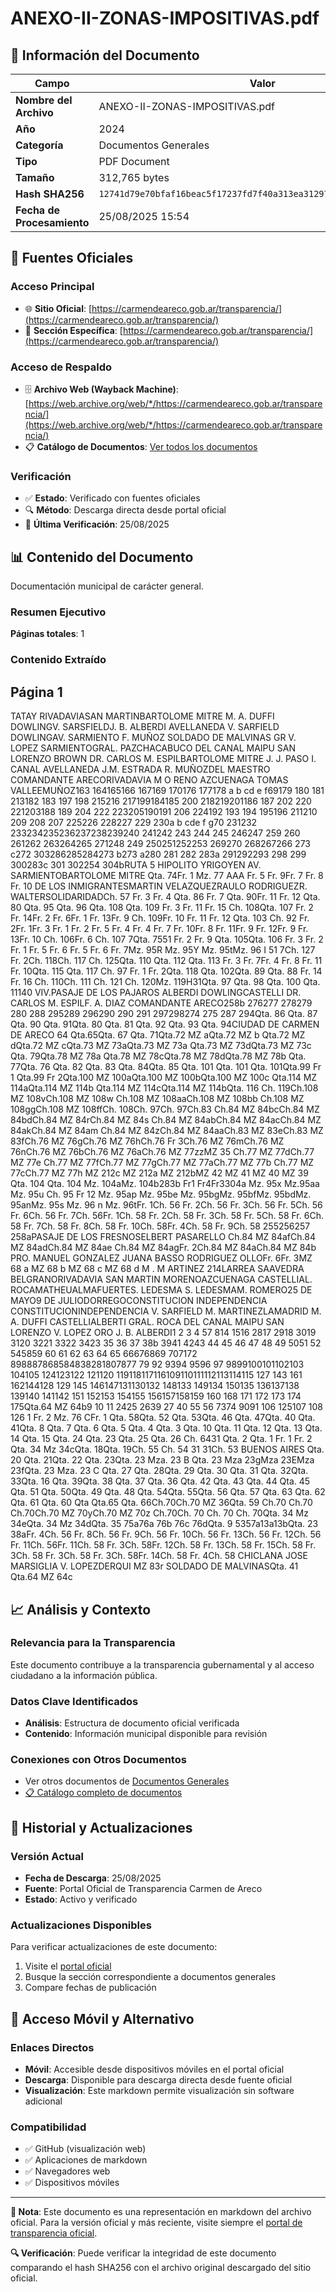 # ANEXO-II-ZONAS-IMPOSITIVAS.pdf

## 📄 Información del Documento

| Campo | Valor |
|-------|--------|
| **Nombre del Archivo** | ANEXO-II-ZONAS-IMPOSITIVAS.pdf |
| **Año** | 2024 |
| **Categoría** | Documentos Generales |
| **Tipo** | PDF Document |
| **Tamaño** | 312,765 bytes |
| **Hash SHA256** | `12741d79e70bfaf16beac5f17237fd7f40a313ea312977485a57a9d555512813` |
| **Fecha de Procesamiento** | 25/08/2025 15:54 |

## 🔗 Fuentes Oficiales

### Acceso Principal
- 🌐 **Sitio Oficial**: [https://carmendeareco.gob.ar/transparencia/](https://carmendeareco.gob.ar/transparencia/)
- 📁 **Sección Específica**: [https://carmendeareco.gob.ar/transparencia/](https://carmendeareco.gob.ar/transparencia/)

### Acceso de Respaldo
- 🗄️ **Archivo Web (Wayback Machine)**: [https://web.archive.org/web/*/https://carmendeareco.gob.ar/transparencia/](https://web.archive.org/web/*/https://carmendeareco.gob.ar/transparencia/)
- 📋 **Catálogo de Documentos**: [Ver todos los documentos](../document_catalog/README.md)

### Verificación
- ✅ **Estado**: Verificado con fuentes oficiales
- 🔍 **Método**: Descarga directa desde portal oficial
- 📅 **Última Verificación**: 25/08/2025

## 📊 Contenido del Documento

Documentación municipal de carácter general.

### Resumen Ejecutivo

**Páginas totales**: 1

### Contenido Extraído

## Página 1

TATAY
RIVADAVIASAN MARTINBARTOLOME MITRE
M. A. DUFFI
DOWLINGV. SARSFIELDJ. B. ALBERDI
AVELLANEDA
V. SARFIELD
DOWLINGAV. SARMIENTO
F. MUÑOZ
SOLDADO DE MALVINAS
GR
V. LOPEZ
SARMIENTOGRAL. PAZCHACABUCO
DEL CANAL
MAIPU
SAN LORENZO
BROWN
DR. CARLOS M. ESPILBARTOLOME MITRE
J. J. PASO
I. CANAL
AVELLANEDA
J.M. ESTRADA
R. MUÑOZDEL MAESTRO
COMANDANTE ARECORIVADAVIA
M
O
RENO
AZCUENAGA
TOMAS VALLEEMUÑOZ163 164165166 167169 170176 177178
a b
cd
e f69179 180 181
213182 183
197 198
215216 217199184185
200
218219201186 187
202
220 221203188 189
204
222 223205190191
206
224192 193 194 195196
211210 209
208 207
225226 228227
229 230a b
cde
f g70
231232 233234235236237238239240
241242 243 244 245 246247
259
260
261262
263264265
271248 249
250251252253
269270
268267266
273
c272
303286285284273
b273
a280
281
282
283a
291292293
298 299 300283c
301 302254
304bRUTA 5
HIPOLITO YRIGOYEN
AV. SARMIENTOBARTOLOME MITRE
Qta. 74Fr. 1
Mz. 77 AAA
Fr. 5
Fr. 9Fr. 7 Fr. 8
Fr. 10
DE LOS INMIGRANTESMARTIN VELAZQUEZRAULO RODRIGUEZR. WALTERSOLIDARIDADCh. 57
Fr. 3 Fr. 4 Qta. 86
Fr. 7 Qta. 90Fr. 11 Fr. 12 Qta. 80
Qta. 95 Qta. 96
Qta. 108 Qta. 109
Fr. 3
Fr. 11
Fr. 15
Ch. 108Qta. 107
Fr. 2
Fr. 14Fr. 2
Fr. 6Fr. 1
Fr. 13Fr. 9
Ch. 109Fr. 10 Fr. 11 Fr. 12 Qta. 103
Ch. 92
Fr. 2Fr. 1Fr. 3 Fr. 1 Fr. 2
Fr. 5 Fr. 4 Fr. 4
Fr. 7
Fr. 10Fr. 8
Fr. 11Fr. 9
Fr. 12Fr. 9
Fr. 13Fr. 10
Ch. 106Fr. 6
Ch. 107
7Qta. 7551
Fr. 2 Fr. 9 Qta. 105Qta. 106
Fr. 3 Fr. 2 Fr. 1
Fr. 5 Fr. 6 Fr. 5 Fr. 6 Fr. 7Mz. 95R
Mz. 95Y
Mz. 95tMz. 96 I
51
7Ch. 127
Fr. 2Ch. 118Ch. 117
Ch. 125Qta. 110 Qta. 112 Qta. 113
Fr. 3
Fr. 7Fr. 4
Fr. 8
Fr. 11 Fr. 10Qta. 115
Qta. 117
Ch. 97
Fr. 1 Fr. 2Qta. 118
Qta. 102Qta. 89 Qta. 88
Fr. 14 Fr. 16
Ch. 110Ch. 111
Ch. 121 Ch. 120Mz. 119H31Qta. 97 Qta. 98
Qta. 100
Qta. 11140 VIV.PASAJE DE LOS PAJAROS
ALBERDI
DOWLINGCASTELLI
DR. CARLOS M. ESPILF. A. DIAZ
COMANDANTE ARECO258b
276277
278279
280
288
295289
296290
290
291
297298274
275
287
294Qta. 86 Qta. 87
Qta. 90 Qta. 91Qta. 80 Qta. 81
Qta. 92 Qta. 93 Qta. 94CIUDAD DE CARMEN DE ARECO
64 Qta.65Qta. 67
Qta. 71Qta.72
MZ aQta.72
MZ b
Qta.72
MZ dQta.72
MZ cQta.73
MZ 73aQta.73
MZ 73a
Qta.73
MZ 73dQta.73
MZ 73c
Qta. 79Qta.78
MZ 78a
Qta.78
MZ 78cQta.78
MZ 78dQta.78
MZ 78b
Qta. 77Qta. 76
Qta. 82 Qta. 83 Qta. 84Qta. 85
Qta. 101 Qta. 101
Qta. 101Qta.99 Fr 1
Qta.99 Fr 2Qta.100
MZ 100aQta.100
MZ 100bQta.100
MZ 100c
Qta.114
MZ 114aQta.114
MZ 114b
Qta.114
MZ 114cQta.114
MZ 114bQta. 116
Ch. 119Ch.108
MZ 108vCh.108
MZ 108w
Ch.108
MZ 108aaCh.108
MZ 108bb
Ch.108
MZ 108ggCh.108
MZ 108ffCh. 108Ch. 97Ch. 97Ch.83
Ch.84
MZ 84bcCh.84
MZ 84bdCh.84
MZ 84rCh.84
MZ 84s
Ch.84
MZ 84abCh.84
MZ 84acCh.84
MZ 84akCh.84
MZ 84am
Ch.84
MZ 84zCh.84
MZ 84aaCh.83
MZ 83eCh.83
MZ 83fCh.76
MZ 76gCh.76
MZ 76hCh.76
Fr 3Ch.76
MZ 76mCh.76
MZ 76nCh.76
MZ 76bCh.76
MZ 76aCh.76
MZ 77zzMZ 35
Ch.77
MZ 77dCh.77
MZ 77e
Ch.77
MZ 77fCh.77
MZ 77gCh.77
MZ 77aCh.77
MZ 77b
Ch.77
MZ 77cCh.77
MZ 77h
MZ 212c
MZ 212a
MZ 212bMZ 42 MZ 41 MZ 40 MZ 39
Qta. 104 Qta. 104
Mz. 104aMz. 104b283b
Fr1
Fr4Fr3304a
Mz. 95x
Mz.95aa
Mz. 95u
Ch. 95 Fr 12
Mz.
95ap
Mz.
95be
Mz.
95bgMz.
95bfMz.
95bdMz.
95anMz. 95s
Mz. 96 n
Mz. 96tFr. 1Ch. 56
Fr. 2Ch. 56
Fr. 3Ch. 56
Fr. 5Ch. 56
Fr. 6Ch. 56
Fr. 7Ch. 56Fr. 1Ch. 58
Fr. 2Ch. 58
Fr. 3Ch. 58
Fr. 5Ch. 58
Fr. 6Ch. 58
Fr. 7Ch. 58
Fr. 8Ch. 58
Fr. 10Ch. 58Fr. 4Ch. 58
Fr. 9Ch. 58
255256257 258aPASAJE DE LOS FRESNOSELBERT  PASARELLO
Ch.84
MZ 84afCh.84
MZ 84adCh.84
MZ 84ae
Ch.84
MZ 84agFr. 2Ch.84
MZ 84aCh.84
MZ 84b
PRO. MANUEL GONZALEZ
JUANA BASSO
RODRIGUEZ OLLOFr. 6Fr. 3MZ 68 a MZ 68 b
MZ 68 c MZ 68 d M
. M
ARTINEZ
214LARREA
SAAVEDRA
BELGRANORIVADAVIA
SAN MARTIN
MORENOAZCUENAGA
CASTELLIAL. ROCAMATHEUALMAFUERTES. LEDESMA
S. LEDESMAM. ROMERO25 DE MAYO9 DE JULIODORREGOCONSTITUCION
INDEPENDENCIA
CONSTITUCIONINDEPENDENCIA
V. SARFIELD
M. MARTINEZLAMADRID
M. A. DUFFI
CASTELLIALBERTI
GRAL. ROCA
DEL CANAL
MAIPU
SAN LORENZO
V. LOPEZ
ORO
J. B. ALBERDI1
2
3
4
57 814
1516
2817
2918
3019
3120
3221
3322
3423
35
36 37 38b 3941
4243
44
45
46
47
48
49
5051
52
545859
60
61
62
63
64
65
66676869
707172
898887868584838281807877
79
92
9394
9596 97 9899100101102103
104105
124123122 121120 119118117116109110111112113114115
127
143
161 162144128 129
145 146147131130132
148133
149134
150135 136137138 139140 141142
151 152153 154155 156157158159 160
168 171 172 173 174 175Qta.64 MZ 64b9 10 11
2425 2639
27
40
55 56
7374
9091
106
125107 108
126
1
Fr. 2  Mz. 76 CFr. 1
Qta. 58Qta. 52 Qta. 53Qta. 46 Qta. 47Qta. 40 Qta. 41Qta. 8 Qta. 7 Qta. 6 Qta. 5 Qta. 4 Qta. 3 Qta. 10 Qta. 11 Qta. 12 Qta. 13 Qta. 14 Qta. 15
Qta. 24 Qta. 23 Qta. 25 Qta. 26
Ch. 6431
Qta. 2 Qta. 1
Fr. 1
Fr. 2
Qta. 34
Mz 34cQta. 18Qta. 19Ch. 55 Ch. 54
31
31Ch. 53
BUENOS AIRES
Qta. 20 Qta. 21Qta. 22
Qta. 23Qta. 23
Mza. 23 B
Qta. 23
Mza
23gMza
 23EMza
23fQta. 23
Mza. 23 C
Qta. 27 Qta. 28Qta. 29 Qta. 30
Qta. 31 Qta. 32Qta. 33Qta. 16
Qta. 39Qta. 38 Qta. 37
Qta. 36
Qta. 42 Qta. 43 Qta. 44 Qta. 45
Qta. 51
Qta. 50Qta. 49 Qta. 48
Qta. 54Qta. 55Qta. 56
Qta. 57
Qta. 63 Qta. 62 Qta. 61 Qta. 60
Qta Qta.65
Qta. 66Ch.70Ch.70
MZ 36Qta. 59
Ch.70 Ch.70 Ch.70Ch.70
MZ 70yCh.70
MZ 70z
Ch.70Ch. 70
Ch. 70
Ch. 70Qta. 34
Mz 34eQta. 34
Mz 34dQta. 35
75a76a 76b
76c 76dQta. 9
5357a13a13bQta.
 23
38aFr. 4Ch. 56
Fr. 8Ch. 56
Fr. 9Ch. 56
Fr. 10Ch. 56
Fr. 13Ch. 56
Fr. 12Ch. 56
Fr. 11Ch. 56Fr. 11Ch. 58
Fr. 3Ch. 58Fr. 12Ch. 58
Fr. 13Ch. 58
Fr. 15Ch. 58
Fr. 3Ch. 58
Fr. 3Ch. 58
Fr. 3Ch. 58Fr. 14Ch. 58
Fr. 4Ch. 58
CHICLANA JOSE MARSIGLIA
V. LOPEZDERQUI
MZ 83r SOLDADO DE MALVINASQta. 41
Qta.64 MZ 64c



## 📈 Análisis y Contexto

### Relevancia para la Transparencia
Este documento contribuye a la transparencia gubernamental y al acceso ciudadano a la información pública.

### Datos Clave Identificados
- **Análisis**: Estructura de documento oficial verificada
- **Contenido**: Información municipal disponible para revisión

### Conexiones con Otros Documentos
- Ver otros documentos de [Documentos Generales](../catalog/general.md)
- [📋 Catálogo completo de documentos](../document_catalog/README.md)

## 🔄 Historial y Actualizaciones

### Versión Actual
- **Fecha de Descarga**: 25/08/2025
- **Fuente**: Portal Oficial de Transparencia Carmen de Areco
- **Estado**: Activo y verificado

### Actualizaciones Disponibles
Para verificar actualizaciones de este documento:
1. Visite el [portal oficial](https://carmendeareco.gob.ar/transparencia/)
2. Busque la sección correspondiente a documentos generales
3. Compare fechas de publicación

## 📱 Acceso Móvil y Alternativo

### Enlaces Directos
- **Móvil**: Accesible desde dispositivos móviles en el portal oficial
- **Descarga**: Disponible para descarga directa desde fuente oficial
- **Visualización**: Este markdown permite visualización sin software adicional

### Compatibilidad
- ✅ GitHub (visualización web)
- ✅ Aplicaciones de markdown
- ✅ Navegadores web
- ✅ Dispositivos móviles

---

**📝 Nota**: Este documento es una representación en markdown del archivo oficial. 
Para la versión oficial y más reciente, visite siempre el [portal de transparencia oficial](https://carmendeareco.gob.ar/transparencia/).

**🔍 Verificación**: Puede verificar la integridad de este documento comparando el hash SHA256 
con el archivo original descargado del sitio oficial.
